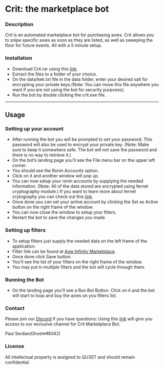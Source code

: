 # Crit: the marketplace bot

### Description

*Crit* is an automated marketplace bot for purchasing axies. Crit allows you to snipe specific axies as soon as they are listed, as well as sweeping the floor for future events. All with a 5 minute setup.

### Installation

- Download Crit.rar using this [link](https://github.com/QU3STio/crit/releases).
- Extract the files to a folder of your choice.
- On the data/kek.txt file in the data folder, enter your desired salt for encrypting your private keys.(Note: You can move this file anywhere you want if you are not using the bot for security purposes).
- Run the bot by double clicking the crit.exe file.


---

## Usage

### Setting up your account

- After running the bot you will be prompted to set your password. This password will also be used to encrypt your private key.
(Note: Make sure to keep it somewhere safe. The bot will not save the password and there is no way to retrieve it.)
- On the bot’s landing page you’ll see the File menu bar on the upper left corner.
- You should see the Ronin Accounts option.
- Click on it and another window will pop up.
- You can now setup your ronin accounts by supplying the needed information.
  (Note: All of the data stored are encrypted using fernet cryptography module.)
  If you want to learn more about fernet crytography you can check out this [link](https://cryptography.io/en/latest/fernet/).
- Once done you can set your active account by clicking the Set as Active button on the right frame of the window.
- You can now close the window to setup your filters.
- Restart the bot to save the changes you made

### Setting up filters

- To setup filters just supply the needed data on the left frame of the application.
- Filter link can be found at [Axie Infinity Marketplace](https://app.axieinfinity.com/marketplace/axies/).
- Once done click Save button.
- You’ll see the list of your filters on the right frame of the window.
- You may put in multiple filters and the bot will cycle through them.

### Running the Bot

- On the landing page you’ll see a Run Bot Button. Click on it and the bot will start to loop and buy the axies on you filters list.

### Contact

Please join our [Discord](https://discord.gg/qu3st-878296318919999540) if you have questions: Using this [link](https://discord.gg/yAbkmfc8Ry) will give you access to our exclusive channel for Crit Marketplace Bot.

Paul Serdan(Ghost※#8342)

### License

All intellectual property is assigned to QU3ST and should remain confidential
